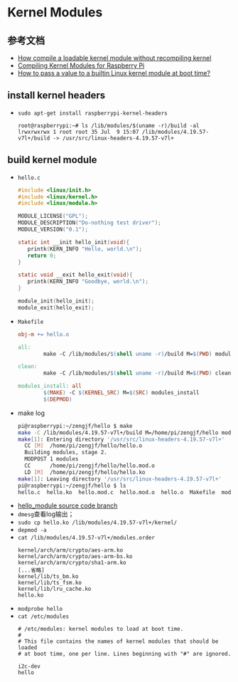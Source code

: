# Kernel Modules

## 参考文档

* [How compile a loadable kernel module without recompiling kernel](https://raspberrypi.stackexchange.com/questions/39845/how-compile-a-loadable-kernel-module-without-recompiling-kernel)
* [Compiling Kernel Modules for Raspberry Pi](https://bchavez.bitarmory.com/compiling-kernel-modules-for-raspberry-pi/#)
* [How to pass a value to a builtin Linux kernel module at boot time?](https://stackoverflow.com/questions/17659798/how-to-pass-a-value-to-a-builtin-linux-kernel-module-at-boot-time)

## install kernel headers

* `sudo apt-get install raspberrypi-kernel-headers`
  ```
  root@raspberrypi:~# ls /lib/modules/$(uname -r)/build -al
  lrwxrwxrwx 1 root root 35 Jul  9 15:07 /lib/modules/4.19.57-v7l+/build -> /usr/src/linux-headers-4.19.57-v7l+
  ```

## build kernel module

* `hello.c`
  ```C
  #include <linux/init.h>
  #include <linux/kernel.h>
  #include <linux/module.h>
  
  MODULE_LICENSE("GPL");
  MODULE_DESCRIPTION("Do-nothing test driver");
  MODULE_VERSION("0.1");
  
  static int __init hello_init(void){
     printk(KERN_INFO "Hello, world.\n");
     return 0;
  }
  
  static void __exit hello_exit(void){
     printk(KERN_INFO "Goodbye, world.\n");
  }
  
  module_init(hello_init);
  module_exit(hello_exit);
  ```
* `Makefile`
  ```Makefile
  obj-m += hello.o
  
  all:
          make -C /lib/modules/$(shell uname -r)/build M=$(PWD) modules
  
  clean:
          make -C /lib/modules/$(shell uname -r)/build M=$(PWD) clean
  
  modules_install: all
          $(MAKE) -C $(KERNEL_SRC) M=$(SRC) modules_install
          $(DEPMOD)
  ```
* make log
  ```sh
  pi@raspberrypi:~/zengjf/hello $ make
  make -C /lib/modules/4.19.57-v7l+/build M=/home/pi/zengjf/hello modules
  make[1]: Entering directory '/usr/src/linux-headers-4.19.57-v7l+'
    CC [M]  /home/pi/zengjf/hello/hello.o
    Building modules, stage 2.
    MODPOST 1 modules
    CC      /home/pi/zengjf/hello/hello.mod.o
    LD [M]  /home/pi/zengjf/hello/hello.ko
  make[1]: Leaving directory '/usr/src/linux-headers-4.19.57-v7l+'
  pi@raspberrypi:~/zengjf/hello $ ls
  hello.c  hello.ko  hello.mod.c  hello.mod.o  hello.o  Makefile  modules.order  Module.symvers
  ```
* [hello_module source code branch](https://github.com/ZengjfOS/RaspberryPi/tree/hello_module)
* `dmesg`查看log输出；
* `sudo cp hello.ko /lib/modules/4.19.57-v7l+/kernel/`
* `depmod -a`
* `cat /lib/modules/4.19.57-v7l+/modules.order`
  ```
  kernel/arch/arm/crypto/aes-arm.ko
  kernel/arch/arm/crypto/aes-arm-bs.ko
  kernel/arch/arm/crypto/sha1-arm.ko
  [...省略]
  kernel/lib/ts_bm.ko
  kernel/lib/ts_fsm.ko
  kernel/lib/lru_cache.ko
  hello.ko
  ```
* `modprobe hello`
* `cat /etc/modules`
  ```
  # /etc/modules: kernel modules to load at boot time.
  #
  # This file contains the names of kernel modules that should be loaded
  # at boot time, one per line. Lines beginning with "#" are ignored.
  
  i2c-dev
  hello
  ```